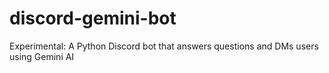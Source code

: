 # discord-gemini-bot
Experimental: A Python Discord bot that answers questions and DMs users using Gemini AI
